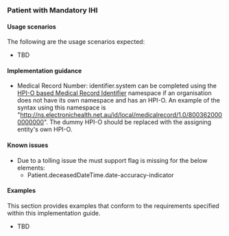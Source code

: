 ### Patient with Mandatory IHI

#### Usage scenarios
The following are the usage scenarios expected:

* TBD


#### Implementation guidance
* Medical Record Number: identifier.system can be completed using the [HPI-O based Medical Record Identifier](http://ns.electronichealth.net.au/id/local/provider/1.0) namespace if an organisation does not have its own namespace and has an HPI-O. An example of the syntax using this namespace is "http://ns.electronichealth.net.au/id/local/medicalrecord/1.0/8003620000000000". The dummy HPI-O should be replaced with the assigning entity's own HPI-O.

#### Known issues
* Due to a tolling issue the must support flag is missing for the below elements:
    * Patient.deceasedDateTime.date-accuracy-indicator


#### Examples
This section provides examples that conform to the requirements specified within this implementation guide.

* TBD